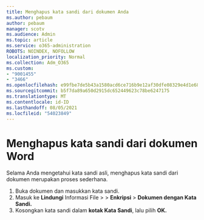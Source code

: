 ```yaml
---
title: Menghapus kata sandi dari dokumen Anda
ms.author: pebaum
author: pebaum
manager: scotv
ms.audience: Admin
ms.topic: article
ms.service: o365-administration
ROBOTS: NOINDEX, NOFOLLOW
localization_priority: Normal
ms.collection: Adm_O365
ms.custom:
- "9001455"
- "3466"
ms.openlocfilehash: e99fbe7de5b43a1580acd6ce716b9e12af30dfe08329e4d1e68f843b11d577e2
ms.sourcegitcommit: b5f7da89a650d2915dc652449623c78be6247175
ms.translationtype: MT
ms.contentlocale: id-ID
ms.lasthandoff: 08/05/2021
ms.locfileid: "54023849"
---
```

# <a name="remove-a-password-from-a-word-document"></a>Menghapus kata sandi dari dokumen Word

Selama Anda mengetahui kata sandi asli, menghapus kata sandi dari dokumen merupakan proses sederhana.

1. Buka dokumen dan masukkan kata sandi.
2. Masuk ke **Lindungi** Informasi File  >    >  **Enkripsi**  >  **Dokumen dengan Kata Sandi.**
3. Kosongkan kata sandi dalam **kotak Kata Sandi**, lalu pilih **OK.**
